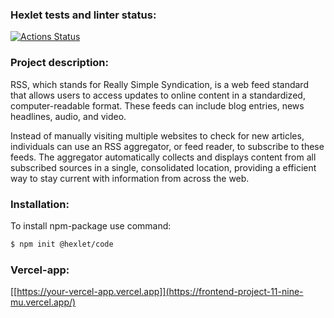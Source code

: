 ### Hexlet tests and linter status:
[![Actions Status](https://github.com/RomashNat/frontend-project-11/actions/workflows/hexlet-check.yml/badge.svg)](https://github.com/RomashNat/frontend-project-11/actions)

### Project description:
RSS, which stands for Really Simple Syndication, is a web feed standard that allows users to access updates to online content in a standardized, computer-readable format. These feeds can include blog entries, news headlines, audio, and video.

Instead of manually visiting multiple websites to check for new articles, individuals can use an RSS aggregator, or feed reader, to subscribe to these feeds. The aggregator automatically collects and displays content from all subscribed sources in a single, consolidated location, providing a efficient way to stay current with information from across the web.

### Installation:

To install npm-package use command:

```sh
$ npm init @hexlet/code
```

### Vercel-app:
[[https://your-vercel-app.vercel.app]](https://frontend-project-11-nine-mu.vercel.app/)
